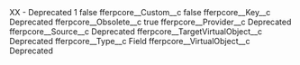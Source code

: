 <?xml version="1.0" encoding="UTF-8"?>
<CustomMetadata xmlns="http://soap.sforce.com/2006/04/metadata" xmlns:xsi="http://www.w3.org/2001/XMLSchema-instance" xmlns:xsd="http://www.w3.org/2001/XMLSchema">
    <label>XX - Deprecated 1</label>
    <protected>false</protected>
    <values>
        <field>fferpcore__Custom__c</field>
        <value xsi:type="xsd:boolean">false</value>
    </values>
    <values>
        <field>fferpcore__Key__c</field>
        <value xsi:type="xsd:string">Deprecated</value>
    </values>
    <values>
        <field>fferpcore__Obsolete__c</field>
        <value xsi:type="xsd:boolean">true</value>
    </values>
    <values>
        <field>fferpcore__Provider__c</field>
        <value xsi:type="xsd:string">Deprecated</value>
    </values>
    <values>
        <field>fferpcore__Source__c</field>
        <value xsi:type="xsd:string">Deprecated</value>
    </values>
    <values>
        <field>fferpcore__TargetVirtualObject__c</field>
        <value xsi:type="xsd:string">Deprecated</value>
    </values>
    <values>
        <field>fferpcore__Type__c</field>
        <value xsi:type="xsd:string">Field</value>
    </values>
    <values>
        <field>fferpcore__VirtualObject__c</field>
        <value xsi:type="xsd:string">Deprecated</value>
    </values>
</CustomMetadata>
